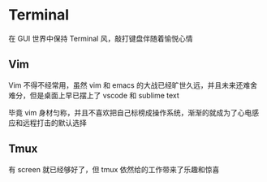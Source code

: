 # Terminal

在 GUI 世界中保持 Terminal 风，敲打键盘伴随着愉悦心情

## Vim

Vim 不得不经常用，虽然 vim 和 emacs 的大战已经旷世久远，并且未来还难舍难分，但是桌面上早已摆上了 vscode 和 sublime text

毕竟 vim 身材匀称，并且不喜欢把自己标榜成操作系统，渐渐的就成为了心电感应和远程打击的默认选择

## Tmux

有 screen 就已经够好了，但 tmux 依然给的工作带来了乐趣和惊喜
